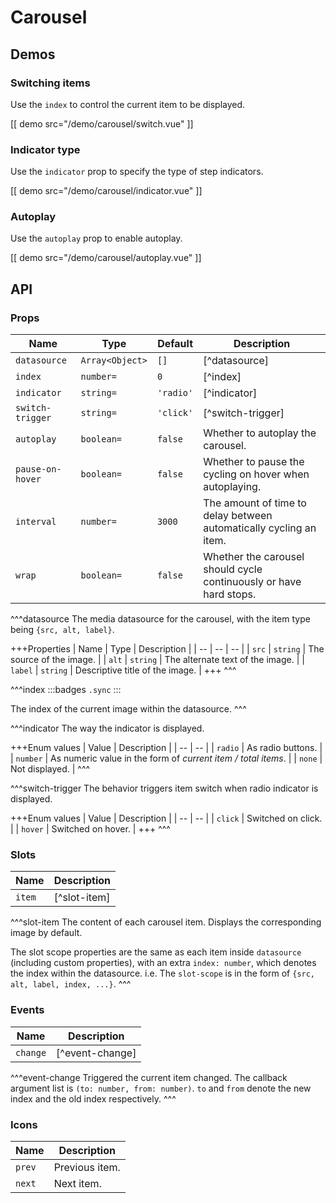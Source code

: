 # Carousel

## Demos

### Switching items

Use the `index` to control the current item to be displayed.

[[ demo src="/demo/carousel/switch.vue" ]]

### Indicator type

Use the `indicator` prop to specify the type of step indicators.

[[ demo src="/demo/carousel/indicator.vue" ]]

### Autoplay

Use the `autoplay` prop to enable autoplay.

[[ demo src="/demo/carousel/autoplay.vue" ]]

## API

### Props

| Name | Type | Default | Description |
| -- | -- | -- | -- |
| `datasource` | `Array<Object>` | `[]` | [^datasource] |
| `index` | `number=` | `0` | [^index] |
| `indicator` | `string=` | `'radio'` | [^indicator] |
| `switch-trigger` | `string=` | `'click'` | [^switch-trigger] |
| `autoplay` | `boolean=` | `false` | Whether to autoplay the carousel. |
| `pause-on-hover` | `boolean=` | `false` | Whether to pause the cycling on hover when autoplaying. |
| `interval` | `number=` | `3000` | The amount of time to delay between automatically cycling an item. |
| `wrap` | `boolean=` | `false` | Whether the carousel should cycle continuously or have hard stops. |

^^^datasource
The media datasource for the carousel, with the item type being `{src, alt, label}`.

+++Properties
| Name | Type | Description |
| -- | -- | -- |
| `src` | `string` | The source of the image. |
| `alt` | `string` | The alternate text of the image. |
| `label` | `string` | Descriptive title of the image. |
+++
^^^

^^^index
:::badges
`.sync`
:::

The index of the current image within the datasource.
^^^

^^^indicator
The way the indicator is displayed.

+++Enum values
| Value | Description |
| -- | -- |
| `radio` | As radio buttons. |
| `number` | As numeric value in the form of *current item / total items*. |
| `none` | Not displayed. |
^^^

^^^switch-trigger
The behavior triggers item switch when radio indicator is displayed.

+++Enum values
| Value | Description |
| -- | -- |
| `click` | Switched on click. |
| `hover` | Switched on hover. |
+++
^^^

### Slots

| Name | Description |
| -- | -- |
| `item` | [^slot-item] |

^^^slot-item
The content of each carousel item. Displays the corresponding image by default.

The slot scope properties are the same as each item inside `datasource` (including custom properties), with an extra `index: number`, which denotes the index within the datasource. i.e. The `slot-scope` is in the form of `{src, alt, label, index, ...}`.
^^^

### Events

| Name | Description |
| -- | -- |
| `change` | [^event-change] |

^^^event-change
Triggered the current item changed. The callback argument list is `(to: number, from: number)`. `to` and `from` denote the new index and the old index respectively.
^^^

### Icons

| Name | Description |
| -- | -- |
| `prev` | Previous item. |
| `next` | Next item. |
